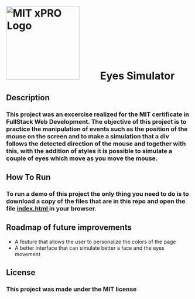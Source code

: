 # <img src="https://globalalumni.xpro.mit.edu/wp-content/uploads/2020/03/main-nav-logo.png" alt="MIT xPRO Logo" style="float: center; margin-right: 50px;" width="200"/>  Eyes Simulator 

## Description

### This project was an excercise realized for the MIT certificate in FullStack Web Development. The objective of this project is to practice the manipulation of events such as the position of the mouse on the screen and to make a simulation that a div follows the detected direction of the mouse and together with this, with the addition of styles it is possible to simulate a couple of eyes which move as you move the mouse.

## How To Run

### To run a demo of this project the only thing you need to do is to download a copy of the files that are in this repo and open the file <u> index.html </u> in your browser. 

## Roadmap of future improvements

* A feuture that allows the user to personalize the colors of the page
* A better interface that can simulate better a face and the eyes movement

## License 

### This project was made under the MIT license

